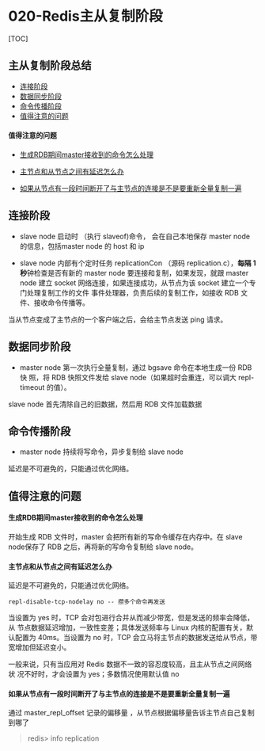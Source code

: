# 020-Redis主从复制阶段

[TOC]

## 主从复制阶段总结

- [连接阶段](#连接阶段)
- [数据同步阶段](#数据同步阶段)
- [命令传播阶段](#命令传播阶段)
- [值得注意的问题](#值得注意的问题)

#### 值得注意的问题

- [生成RDB期间master接收到的命令怎么处理](#生成RDB期间master接收到的命令怎么处理)

- [主节点和从节点之间有延迟怎么办](#主节点和从节点之间有延迟怎么办)

- [如果从节点有一段时间断开了与主节点的连接是不是要重新全量复制一遍](#如果从节点有一段时间断开了与主节点的连接是不是要重新全量复制一遍 ) 

## 连接阶段

- slave node 启动时 （执行 slaveof)命令， 会在自己本地保存 master node 的信息，包括master node 的 host 和 ip

- slave node 内部有个定时任务 replicationCon （源码 replication.c），**每隔 1 秒**钟检查是否有新的 master node 要连接和复制，如果发现，就跟 master node 建立  socket 网络连接，如果连接成功，从节点为该 socket 建立一个专门处理复制工作的文件 事件处理器，负责后续的复制工作，如接收 RDB 文件、接收命令传播等。

当从节点变成了主节点的一个客户端之后，会给主节点发送 ping 请求。 

## 数据同步阶段

- master node 第一次执行全量复制，通过 bgsave 命令在本地生成一份 RDB 快 照，将 RDB 快照文件发给 slave node（如果超时会重连，可以调大 repl-timeout 的值）。 

slave node 首先清除自己的旧数据，然后用 RDB 文件加载数据

## 命令传播阶段

- master node 持续将写命令，异步复制给 slave node

延迟是不可避免的，只能通过优化网络。

## 值得注意的问题

#### 生成RDB期间master接收到的命令怎么处理

开始生成 RDB 文件时，master 会把所有新的写命令缓存在内存中。在 slave node保存了 RDB 之后，再将新的写命令复制给 slave node。

#### 主节点和从节点之间有延迟怎么办

延迟是不可避免的，只能通过优化网络。

```
repl-disable-tcp-nodelay no -- 攒多个命令再发送
```

当设置为 yes 时，TCP 会对包进行合并从而减少带宽，但是发送的频率会降低，从 节点数据延迟增加，一致性变差；具体发送频率与 Linux 内核的配置有关，默认配置为 40ms。当设置为 no 时，TCP 会立马将主节点的数据发送给从节点，带宽增加但延迟变小。

一般来说，只有当应用对 Redis 数据不一致的容忍度较高，且主从节点之间网络状 况不好时，才会设置为 yes；多数情况使用默认值 no

#### 如果从节点有一段时间断开了与主节点的连接是不是要重新全量复制一遍

通过 master_repl_offset 记录的偏移量 ，从节点根据偏移量告诉主节点自己复制到哪了

> redis> info replication